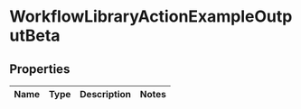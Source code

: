 # WorkflowLibraryActionExampleOutputBeta

## Properties

Name | Type | Description | Notes
------------ | ------------- | ------------- | -------------

